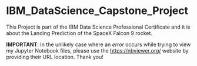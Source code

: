 # IBM_DataScience_Capstone_Project

This Project is part of the IBM Data Science Professional Certificate and it is about the Landing Prediction of the SpaceX Falcon 9 rocket.

**IMPORTANT**: In the unlikely case where an *error* occurs while trying to view my Jupyter Notebook files, please use the https://nbviewer.org/ website by providing their URL location. Thank you!
